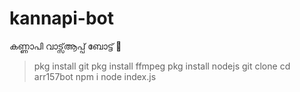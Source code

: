 # kannapi-bot

കണ്ണാപി വാട്സ്ആപ്പ് ബോട്ട് 👣 

> pkg install git
> pkg install ffmpeg 
> pkg install nodejs 
> git clone 
> cd arr157bot 
> npm i
> node index.js
